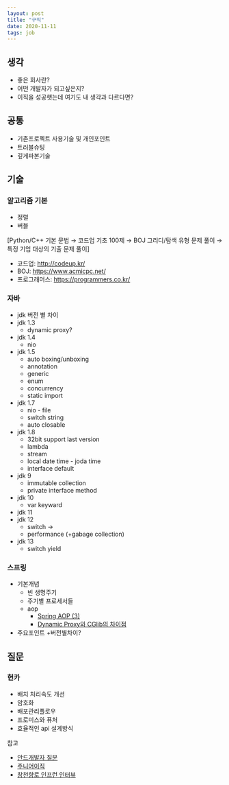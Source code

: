 ```yaml
---
layout: post
title: "구직"
date: 2020-11-11
tags: job
---
```


## 생각
- 좋은 회사란?
- 어떤 개발자가 되고싶은지?
- 이직을 성공햇는데 여기도 내 생각과 다르다면?

## 공통
- 기존프로젝트 사용기술 및 개인포인트
- 트러블슈팅
- 깊게파본기술

## 기술

### 알고리즘 기본
- 정렬
- 버블

[Python/C++ 기본 문법 → 코드업 기초 100제 → BOJ 그리디/탐색 유형 문제 풀이 → 특정 기업 대상의 기출 문제 풀이]
- 코드업: http://codeup.kr/
- BOJ: https://www.acmicpc.net/
- 프로그래머스: https://programmers.co.kr/

### 자바
- jdk 버전 별 차이
- jdk 1.3
  - dynamic proxy?
- jdk 1.4
  - nio
- jdk 1.5
  - auto boxing/unboxing
  - annotation
  - generic
  - enum
  - concurrency
  - static import
- jdk 1.7
  - nio - file
  - switch string
  - auto closable
- jdk 1.8
  - 32bit support last version
  - lambda
  - stream
  - local date time - joda time
  - interface default
- jdk 9
  - immutable collection
  - private interface method
- jdk 10
  - var keyward
- jdk 11
- jdk 12
  - switch ->
  - performance (+gabage collection)
- jdk 13
  - switch yield

### 스프링
- 기본개념
  - 빈 생명주기
  - 주기별 프로세서들
  - aop
    - [Spring AOP (3)](https://jaehun2841.github.io/2018/07/21/2018-07-21-spring-aop3/#spring-bean%EC%97%90-%EB%8C%80%ED%95%9C-proxy%EB%8A%94)
    - [Dynamic Proxy와 CGlib의 차이점](https://yeti.tistory.com/225)
-  주요포인트 +버전별차이?

## 질문
### 현카
- 배치 처리속도 개선
- 암호화
- 배포관리플로우
- 프로미스와 퓨처
- 효율적인 api 설계방식

참고
- [안드개발자 질문](https://m.blog.naver.com/PostView.nhn?blogId=seoulworkshop&logNo=221403510698&proxyReferer=http:%2F%2Fwww.google.com%2F)
- [주니어이직](https://leejongchan.tistory.com/m/47)
- [창천향로 인프런 인터뷰](https://jojoldu.tistory.com/279)
